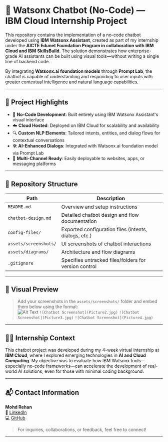 # 🤖 Watsonx Chatbot (No-Code) — IBM Cloud Internship Project

This repository contains the implementation of a no-code chatbot developed using **IBM Watsonx Assistant**, created as part of my internship under the **AICTE Edunet Foundation Program in collaboration with IBM Cloud and IBM SkillsBuild**. The solution demonstrates how enterprise-grade AI assistants can be built using visual tools—without writing a single line of backend code.

By integrating **Watsonx.ai foundation models** through **Prompt Lab**, the chatbot is capable of understanding and responding to user inputs with greater contextual intelligence and natural language capabilities.

---

## 🌟 Project Highlights

- 🧠 **No-Code Development**: Built entirely using IBM Watsonx Assistant's visual interface
- ☁️ **Cloud Hosted**: Deployed on IBM Cloud for scalability and availability
- 🔍 **Custom NLP Elements**: Tailored intents, entities, and dialog flows for contextual conversations
- 🛠️ **AI-Enhanced Dialogs**: Integrated with Watsonx.ai foundation model via Prompt Lab
- 📲 **Multi-Channel Ready**: Easily deployable to websites, apps, or messaging platforms

---

## 📁 Repository Structure

| Path                         | Description                                                |
|------------------------------|------------------------------------------------------------|
| `README.md`                  | Overview and setup instructions                            |
| `chatbot-design.md`          | Detailed chatbot design and flow documentation             |
| `config-files/`              | Exported configuration files (intents, dialogs, etc.)      |
| `assets/screenshots/`        | UI screenshots of chatbot interactions                     |
| `assets/diagrams/`           | Architecture and flow diagrams                             |
| `.gitignore`                 | Specifies untracked files/folders for version control      |

---

## 📸 Visual Preview

> Add your screenshots in the `assets/screenshots/` folder and embed them below using the format:  
>![Alt Text](Pictureq.jpg)
> `![Chatbot Screenshot](Picture2.jpg)`
> `![Chatbot Screenshot](Picture3.jpg)`
> `![Chatbot Screenshot](Picture4.jpg)`

---

## 🧑‍🎓 Internship Context

This chatbot project was developed during my 4-week virtual internship at **IBM Cloud**, where I explored emerging technologies in **AI and Cloud Computing**. My objective was to evaluate how IBM Watsonx tools—especially no-code frameworks—can accelerate the development of real-world AI solutions, even for those with minimal coding background.

---

## 📬 Contact Information

**Mohd Rehan**  
📎 [LinkedIn](https://www.linkedin.com/in/your-profile)  
💻 [GitHub](https://github.com/your-username)  

> For inquiries, collaborations, or feedback, feel free to connect!

---



